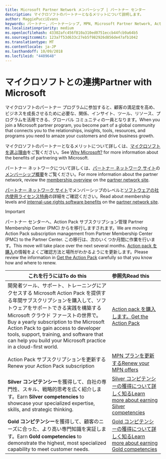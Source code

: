 ```yaml
---
title: Microsoft Partner Network メンバーシップ | パートナー センター
description: マイクロソフトのパートナーとなるメリットについて説明します。
author: MaggiePucciEvans
keywords: パートナー, パートナーシップ, MPN, Microsoft Partner Network, Action Pack, MAPS, Action Pack のサブスクリプション, 特典, MPN 特典, メンバーシップ, Silver コンピテンシー, Gold コンピテンシー
ms.localizationpriority: medium
ms.openlocfilehash: 43302afc456f810a310ed0751eccb44fcb9a64b5
ms.sourcegitcommit: 123a7f53d633c27eb5f982926d856de47afb1042
ms.translationtype: MT
ms.contentlocale: ja-JP
ms.lasthandoff: 10/09/2018
ms.locfileid: "4489648"
---
```

# <a name="partner-with-microsoft"></a><span data-ttu-id="ba3ae-104">マイクロソフトとの連携</span><span class="sxs-lookup"><span data-stu-id="ba3ae-104">Partner with Microsoft</span></span>

<span data-ttu-id="ba3ae-105">マイクロソフトのパートナー プログラムに参加すると、顧客の満足度を高め、ビジネスを成長させるために必要な、関係、インサイト、ツール、リソース、プログラムを活用できる、グローバル コミュニティの一員となります。</span><span class="sxs-lookup"><span data-stu-id="ba3ae-105">When you join a Microsoft partner program, you become part of a global community that connects you to the relationships, insights, tools, resources, and programs you need to amaze your customers and drive business growth.</span></span> 

<span data-ttu-id="ba3ae-106">マイクロソフトのパートナーとなるメリットについて詳しくは、[マイクロソフトを選ぶ理由](https://partner.microsoft.com/business-opportunities/why-microsoft)をご覧ください。</span><span class="sxs-lookup"><span data-stu-id="ba3ae-106">See [Why Microsoft?](https://partner.microsoft.com/business-opportunities/why-microsoft) for more information about the benefits of partnering with Microsoft.</span></span> 

<span data-ttu-id="ba3ae-107">パートナー ネットワークについて詳しくは、[パートナー ネットワーク サイト](https://partner.microsoft.com)の[メンバーシップ概要](https://partner.microsoft.com/membership)をご覧ください。</span><span class="sxs-lookup"><span data-stu-id="ba3ae-107">For more information about the partner network, review the [membership overview](https://partner.microsoft.com/membership) on the [partner network site](https://partner.microsoft.com).</span></span> 

<span data-ttu-id="ba3ae-108">[パートナー ネットワーク サイト](https://partner.microsoft.com)でメンバーシップのレベルと[ソフトウェアの社内使用ライセンス特典](https://partner.microsoft.com/membership/internal-use-software)の詳細をご確認ください。</span><span class="sxs-lookup"><span data-stu-id="ba3ae-108">Read about membership levels and [internal-use rights software benefits](https://partner.microsoft.com/membership/internal-use-software) on the [partner network site](https://partner.microsoft.com).</span></span> 

>[!IMPORTANT]
><span data-ttu-id="ba3ae-109">パートナー センターへ、Action Pack サブスクリプション管理 Partner Membership Center (PMC) からを移行しますされます。</span><span class="sxs-lookup"><span data-stu-id="ba3ae-109">We are moving Action Pack subscription management from Partner Membership Center (PMC) to the Partner Center.</span></span> <span data-ttu-id="ba3ae-110">この移行は、次のいくつか月間に作業を行います。</span><span class="sxs-lookup"><span data-stu-id="ba3ae-110">This move will take place over the next several months.</span></span> <span data-ttu-id="ba3ae-111">[Action pack を購入](mpn-get-action-pack.md)の情報をよくご確認方法と場所がわかるようにを更新します。</span><span class="sxs-lookup"><span data-stu-id="ba3ae-111">Please review the information in [Get the Action Pack](mpn-get-action-pack.md) carefully so that you know how and where to renew.</span></span>  

|**<span data-ttu-id="ba3ae-112">これを行うには</span><span class="sxs-lookup"><span data-stu-id="ba3ae-112">To do this</span></span>**   |**<span data-ttu-id="ba3ae-113">参照先</span><span class="sxs-lookup"><span data-stu-id="ba3ae-113">Read this</span></span>**   |
|-----------------|:---------------------------|
|<span data-ttu-id="ba3ae-114">開発者ツール、サポート、トレーニングにアクセスする Microsoft Action Pack を提供する年間サブスクリプションを購入して、ソフトウェアをサポートできる実践を構築する Microsoft クラウド ファーストの世界で。</span><span class="sxs-lookup"><span data-stu-id="ba3ae-114">Buy a yearly subscription to the Microsoft Action Pack to gain access to developer tools, support, training, and software that can help you build your Microsoft practice in a cloud-first world.</span></span> | [<span data-ttu-id="ba3ae-115">Action pack を購入します。</span><span class="sxs-lookup"><span data-stu-id="ba3ae-115">Get the Action Pack</span></span>](mpn-get-action-pack.md)|
|<span data-ttu-id="ba3ae-116">Action Pack サブスクリプションを更新する</span><span class="sxs-lookup"><span data-stu-id="ba3ae-116">Renew your Action Pack subscription</span></span>   |[<span data-ttu-id="ba3ae-117">MPN プランを更新する</span><span class="sxs-lookup"><span data-stu-id="ba3ae-117">Renew your MPN offers</span></span>](renew-mpn-offers.md)|
|<span data-ttu-id="ba3ae-118">**Silver コンピテンシー**を獲得して、自社の専門性、スキル、戦略的思考を広く紹介します。</span><span class="sxs-lookup"><span data-stu-id="ba3ae-118">Earn **Silver competencies** to showcase your specialized expertise, skills, and strategic thinking.</span></span>|[<span data-ttu-id="ba3ae-119">Silver コンピテンシーの獲得について詳しく知る</span><span class="sxs-lookup"><span data-stu-id="ba3ae-119">Learn more about earning Silver competencies</span></span>](https://partner.microsoft.com/membership/competencies)|
|<span data-ttu-id="ba3ae-120">**Gold コンピテンシー**を獲得して、顧客のニーズに合った、より高い専門知識を実証します。</span><span class="sxs-lookup"><span data-stu-id="ba3ae-120">Earn **Gold competencies** to demonstrate the highest, most specialized capability to meet customer needs.</span></span> |[<span data-ttu-id="ba3ae-121">Gold コンピテンシーの獲得について詳しく知る</span><span class="sxs-lookup"><span data-stu-id="ba3ae-121">Learn more about earning Gold competencies</span></span>](https://partner.microsoft.com/membership/competencies)|




